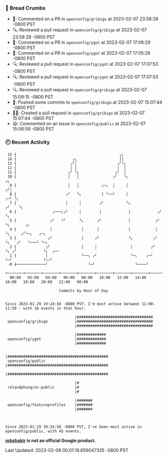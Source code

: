 ### 🍞 Bread Crumbs

 * 💬: Commented on a PR in  `openconfig/gribigo` at 2023-02-07 23:58:28 -0800 PST
 * 🔍: Reviewed a pull request in  `openconfig/gribigo` at 2023-02-07 23:58:29 -0800 PST
 * 💬: Commented on a PR in  `openconfig/ygot` at 2023-02-07 17:06:29 -0800 PST
 * 💬: Commented on a PR in  `openconfig/ygot` at 2023-02-07 17:05:29 -0800 PST
 * 🔍: Reviewed a pull request in  `openconfig/ygot` at 2023-02-07 17:07:53 -0800 PST
 * 🔍: Reviewed a pull request in  `openconfig/ygot` at 2023-02-07 17:07:53 -0800 PST
 * 🔍: Reviewed a pull request in  `openconfig/gribigo` at 2023-02-07 15:09:15 -0800 PST
 * 🚢: Pushed some commits to `openconfig/gribigo` at 2023-02-07 15:07:44 -0800 PST
 * ✍🏼: Created a pull request in `openconfig/gribigo` at 2023-02-07 15:07:44 -0800 PST
 * 😃: Commented on an issue in `openconfig/public` at 2023-02-07 15:06:59 -0800 PST

### 🕘 Recent Activity
```
 15 ┼                                              ╭╮
 14 ┤                         ╭╮                   ││
 13 ┤                        ╭╯│                  ╭╯╰╮
 12 ┤                        │ │                  │  │
 11 ┤                       ╭╯ ╰╮                ╭╯  │
 10 ┤                       │   │               ╭╯   ╰╮                  ╭╮
  9 ┤                       │   │          ╭─╮  │     │                 ╭╯│
  8 ┤                      ╭╯   ╰╮         │ ╰──╯     │               ╭─╯ ╰╮
  7 ┤                      │     │        ╭╯          ╰╮             ╭╯    ╰╮
  6 ┤                ╭───╮╭╯     │        │            │            ╭╯      ╰╮
  5 ┤               ╭╯   ╰╯      ╰╮      ╭╯            │           ╭╯        ╰╮       ╭╮
  4 ┤               │             │      │             │           │          ╰╮     ╭╯╰─╮   ╭─╮
  3 ┤              ╭╯             │     ╭╯             ╰╮         ╭╯           ╰╮   ╭╯   ╰───╯ ╰─╮
  2 ┤             ╭╯              │     │               │        ╭╯             ╰╮ ╭╯            ╰╮  ╭──
  1 ┤             │               ╰──╮ ╭╯               ╰─╮    ╭─╯               ╰─╯              ╰──╯
 -0 ┼─────────────╯                  ╰─╯                  ╰────╯
    +───────+───────+───────+───────+───────+───────+───────+───────+───────+───────+───────+───────+────
  00:00   02:00   04:00   06:00   08:00   10:00   12:00   14:00   16:00   18:00   20:00   22:00   00:00   

						Commits by Hour of Day


Since 2023-01-29 19:24:58 -0800 PST, I'm most active between 11:00-11:59 - with 16 events in that hour.

```



```
                               |##################################
 openconfig/gribigo            |##################################
                               |##################################

                               |#############
 openconfig/ygot               |#############
                               |#############

                               |#############################################
 openconfig/public             |#############################################
                               |#############################################

                               |#
 rolandphung/oc-public         |#
                               |#

                               |#######
 openconfig/featureprofiles    |#######
                               |#######



Since 2023-01-29 19:24:58 -0800 PST, I've been most active in openconfig/public, with 45 events.

```
**[robshakir](mailto:robjs@google.com) is not an official Google product.**  


Last Updated: 2023-02-08 00:01:18.659047335 -0800 PST
